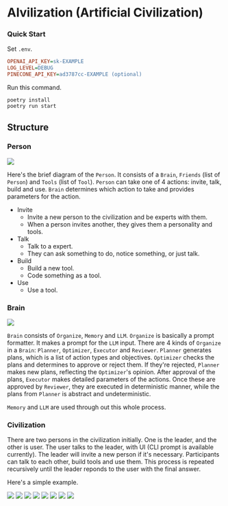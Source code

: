 # AIvilization (Artificial Civilization)

### Quick Start

Set `.env`.

```ini
OPENAI_API_KEY=sk-EXAMPLE
LOG_LEVEL=DEBUG
PINECONE_API_KEY=ad3787cc-EXAMPLE (optional)
```

Run this command.

```
poetry install
poetry run start
```

## Structure

### Person

<img src="assets/person.png" />

Here's the brief diagram of the `Person`. It consists of a `Brain`, `Friends` (list of `Person`) and `Tools` (list of `Tool`). `Person` can take one of 4 actions: invite, talk, build and use. `Brain` determines which action to take and provides parameters for the action.

- Invite
  - Invite a new person to the civilization and be experts with them.
  - When a person invites another, they gives them a personality and tools.
- Talk
  - Talk to a expert.
  - They can ask something to do, notice something, or just talk.
- Build
  - Build a new tool.
  - Code something as a tool.
- Use
  - Use a tool.

### Brain

<img src="assets/brain.png" />

`Brain` consists of `Organize`, `Memory` and `LLM`. `Organize` is basically a prompt formatter. It makes a prompt for the `LLM` input. There are 4 kinds of `Organize` in a `Brain`: `Planner`, `Optimizer`, `Executor` and `Reviewer`. `Planner` generates plans, which is a list of action types and objectives. `Optimizer` checks the plans and determines to approve or reject them. If they're rejected, `Planner` makes new plans, reflecting the `Optimizer`'s opinion. After approval of the plans, `Executor` makes detailed parameters of the actions. Once these are approved by `Reviewer`, they are executed in deterministic manner, while the plans from `Planner` is abstract and undeterministic.

`Memory` and `LLM` are used through out this whole process.

### Civilization

There are two persons in the civilization initially. One is the leader, and the other is user. The user talks to the leader, with UI (CLI prompt is available currently). The leader will invite a new person if it's necessary. Participants can talk to each other, build tools and use them. This process is repeated recursively until the leader reponds to the user with the final answer.

Here's a simple example.

<img src="assets/civilization_1.png" />
<img src="assets/civilization_2.png" />
<img src="assets/civilization_3.png" />
<img src="assets/civilization_4.png" />
<img src="assets/civilization_5.png" />
<img src="assets/civilization_6.png" />
<img src="assets/civilization_7.png" />
<img src="assets/civilization_8.png" />
